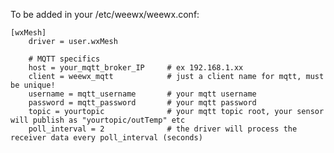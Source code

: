 To be added in your /etc/weewx/weewx.conf:




    [wxMesh]
        driver = user.wxMesh

        # MQTT specifics
        host = your_mqtt_broker_IP     # ex 192.168.1.xx
        client = weewx_mqtt            # just a client name for mqtt, must be unique!
        username = mqtt_username       # your mqtt username
        password = mqtt_password       # your mqtt password
        topic = yourtopic              # your mqtt topic root, your sensor will publish as "yourtopic/outTemp" etc
        poll_interval = 2              # the driver will process the receiver data every poll_interval (seconds)

